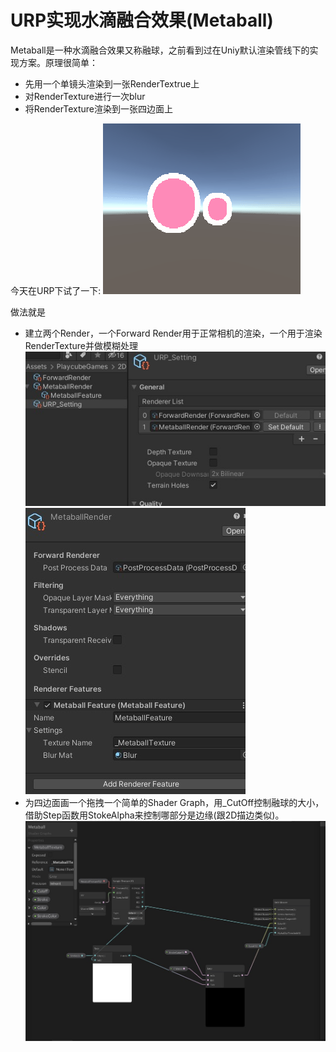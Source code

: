 URP实现水滴融合效果(Metaball)
==============

Metaball是一种水滴融合效果又称融球，之前看到过在Uniy默认渲染管线下的实现方案。原理很简单：

- 先用一个单镜头渲染到一张RenderTextrue上
- 对RenderTexture进行一次blur
- 将RenderTexture渲染到一张四边面上
  
今天在URP下试了一下:
![](https://github.com/dafong/URP_2D_Metaball/blob/main/Recordings/gif_animation_005.gif?raw=true)

做法就是

- 建立两个Render，一个Forward Render用于正常相机的渲染，一个用于渲染RenderTexture并做模糊处理
![](https://github.com/dafong/URP_2D_Metaball/blob/main/Recordings/1.jpg?raw=true)
![](https://github.com/dafong/URP_2D_Metaball/blob/main/Recordings/2.jpg?raw=true)
- 为四边面画一个拖拽一个简单的Shader Graph，用_CutOff控制融球的大小，借助Step函数用StokeAlpha来控制哪部分是边缘(跟2D描边类似)。
![](https://github.com/dafong/URP_2D_Metaball/blob/main/Recordings/3.jpg?raw=true)

